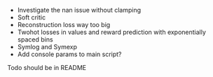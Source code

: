 - Investigate the nan issue without clamping
- Soft critic
- Reconstruction loss way too big
- Twohot losses in values and reward prediction with exponentially spaced bins
- Symlog and Symexp
- Add console params to main script?

Todo should be in README